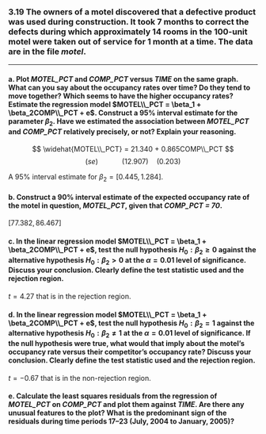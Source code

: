 ### 3.19 The owners of a motel discovered that a defective product was used during construction. It took 7 months to correct the defects during which approximately 14 rooms in the 100-unit motel were taken out of service for 1 month at a time. The data are in the file *motel*.
---
#### a. Plot *MOTEL_PCT* and *COMP_PCT* versus *TIME* on the same graph. What can you say about the occupancy rates over time? Do they tend to move together? Which seems to have the higher occupancy rates? Estimate the regression model $MOTEL\\_PCT = \beta_1 + \beta_2COMP\\_PCT + e$. Construct a 95% interval estimate for the parameter $\beta_2$. Have we estimated the association between *MOTEL_PCT* and *COMP_PCT* relatively precisely, or not? Explain your reasoning.

$$
\widehat{MOTEL\\_PCT} = 21.340 + 0.865COMP\\_PCT
$$
$$
(se) \qquad \quad (12.907) \quad (0.203)
$$

A 95%  interval estimate for $\beta_2 =  [0.445, 1.284]$.

#### b. Construct a 90% interval estimate of the expected occupancy rate of the motel in question, *MOTEL_PCT*, given that *COMP_PCT = 70*.

$[77.382, 86.467]$

#### c. In the linear regression model $MOTEL\\_PCT = \beta_1 + \beta_2COMP\\_PCT + e$, test the null hypothesis $H_0 : \beta_2 \geq 0$ against the alternative hypothesis $H_0 : \beta_2 > 0$ at the $\alpha = 0.01$ level of significance. Discuss your conclusion. Clearly define the test statistic used and the rejection region.

$t = 4.27$ that is in the rejection region.

#### d. In the linear regression model $MOTEL\\_PCT = \beta_1 + \beta_2COMP\\_PCT + e$, test the null hypothesis $H_0: \beta_2 = 1$ against the alternative hypothesis $H_0: \beta_2 \neq 1$ at the $\alpha = 0.01$ level of significance. If the null hypothesis were true, what would that imply about the motel’s occupancy rate versus their competitor’s occupancy rate? Discuss your conclusion. Clearly define the test statistic used and the rejection region.

$t = -0.67$ that is in the non-rejection region.

#### e. Calculate the least squares residuals from the regression of *MOTEL_PCT* on *COMP_PCT* and plot them against *TIME*. Are there any unusual features to the plot? What is the predominant sign of the residuals during time periods 17–23 (July, 2004 to January, 2005)?
